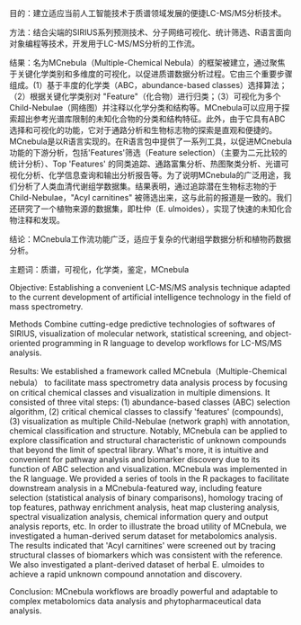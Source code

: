 
目的：建立适应当前人工智能技术于质谱领域发展的便捷LC-MS/MS分析技术。

方法：结合尖端的SIRIUS系列预测技术、分子网络可视化、统计筛选、R语言面向对象编程等技术，开发用于LC-MS/MS分析的工作流。

结果：名为MCnebula（Multiple-Chemical Nebula）的框架被建立，通过聚焦于关键化学类别和多维度的可视化，以促进质谱数据分析过程。它由三个重要步骤组成。(1）基于丰度的化学类（ABC，abundance-based classes）选择算法；（2）根据关键化学类别对 "Feature"（化合物）进行归类；（3）可视化为多个Child-Nebulae（网络图）并注释以化学分类和结构等。MCnebula可以应用于探索超出参考光谱库限制的未知化合物的分类和结构特征。此外，由于它具有ABC选择和可视化的功能，它对于通路分析和生物标志物的探索是直观和便捷的。MCnebula是以R语言实现的。在R语言包中提供了一系列工具，以促进MCnebula功能的下游分析，包括'Features'筛选（Feature selection）（主要为二元比较的统计分析）、Top 'Features' 的同类追踪、通路富集分析、热图聚类分析、光谱可视化分析、化学信息查询和输出分析报告等。为了说明MCnebula的广泛用途，我们分析了人类血清代谢组学数据集。结果表明，通过追踪潜在生物标志物的于Child-Nebulae，"Acyl carnitines" 被筛选出来，这与此前的报道是一致的。我们还研究了一个植物来源的数据集，即杜仲（E. ulmoides），实现了快速的未知化合物注释和发现。

结论：MCnebula工作流功能广泛，适应于复杂的代谢组学数据分析和植物药数据分析。

主题词：质谱，可视化，化学类，鉴定，MCnebula


Objective: Establishing a convenient LC-MS/MS analysis technique adapted to
the current development of artificial intelligence technology in the field of
mass spectrometry.

Methods Combine cutting-edge predictive technologies of softwares of SIRIUS,
visualization of molecular network, statistical screening, and object-oriented
programming in R language to develop workflows for LC-MS/MS analysis.

Results: We established a framework called MCnebula（Multiple-Chemical
nebula） to facilitate mass spectrometry data analysis process by
focusing on critical chemical classes and visualization in multiple
dimensions. It consisted of three vital steps: (1) abundance-based
classes (ABC) selection algorithm, (2) critical chemical classes to
classify 'features' (compounds), (3) visualization as multiple
Child-Nebulae (network graph) with annotation, chemical classification
and structure. Notably, MCnebula can be applied to explore
classification and structural characteristic of unknown compounds that
beyond the limit of spectral library. What's more, it is intuitive and
convenient for pathway analysis and biomarker discovery due to its
function of ABC selection and visualization. MCnebula was implemented in
the R language. We provided a series of tools in the R packages to
facilitate downstream analysis in a MCnebula-featured way, including
feature selection (statistical analysis of binary comparisons), homology
tracing of top features, pathway enrichment analysis, heat map
clustering analysis, spectral visualization analysis, chemical
information query and output analysis reports, etc. In order to
illustrate the broad utility of MCnebula, we investigated a
human-derived serum dataset for metabolomics analysis. The results
indicated that 'Acyl carnitines' were screened out by tracing structural
classes of biomarkers which was consistent with the reference. We also
investigated a plant-derived dataset of herbal E. ulmoides to achieve
a rapid unknown compound annotation and discovery.

Conclusion: MCnebula workflows are broadly powerful and adaptable to
complex metabolomics data analysis and phytopharmaceutical data analysis.



